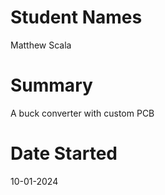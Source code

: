 # Student Names 
Matthew Scala

# Summary
A buck converter with custom PCB

# Date Started
10-01-2024